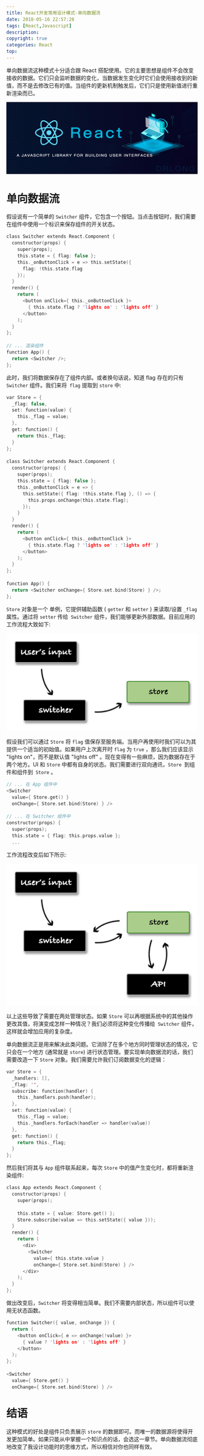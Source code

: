 ```yaml
---
title: React开发常用设计模式-单向数据流
date: 2018-05-16 22:57:28
tags: [React,Javascript]
description: 
copyright: true
categories: React
top:
---
```



单向数据流这种模式十分适合跟 React 搭配使用。它的主要思想是组件不会改变接收的数据。它们只会监听数据的变化，当数据发生变化时它们会使用接收到的新值，而不是去修改已有的值。当组件的更新机制触发后，它们只是使用新值进行重新渲染而已。

![React](https://raw.githubusercontent.com/Duanruilong/phone_drl/master/image/blog/react_d.png)

<!--more-->
# 单向数据流

假设说有一个简单的 `Switcher` 组件，它包含一个按钮。当点击按钮时，我们需要在组件中使用一个标识来保存组件的开关状态。
```h
class Switcher extends React.Component {
  constructor(props) {
    super(props);
    this.state = { flag: false };
    this._onButtonClick = e => this.setState({
      flag: !this.state.flag
    });
  }
  render() {
    return (
      <button onClick={ this._onButtonClick }>
        { this.state.flag ? 'lights on' : 'lights off' }
      </button>
    );
  }
};

// ... 渲染组件
function App() {
  return <Switcher />;
};
```
此时，我们将数据保存在了组件内部。或者换句话说，知道 flag 存在的只有 `Switcher` 组件。我们来将` flag` 提取到 `store` 中:
```h
var Store = {
  _flag: false,
  set: function(value) {
    this._flag = value;
  },
  get: function() {
    return this._flag;
  }
};

class Switcher extends React.Component {
  constructor(props) {
    super(props);
    this.state = { flag: false };
    this._onButtonClick = e => {
      this.setState({ flag: !this.state.flag }, () => {
        this.props.onChange(this.state.flag);
      });
    }
  }
  render() {
    return (
      <button onClick={ this._onButtonClick }>
        { this.state.flag ? 'lights on' : 'lights off' }
      </button>
    );
  }
};

function App() {
  return <Switcher onChange={ Store.set.bind(Store) } />;
};
```
`Store` 对象是一个 单例，它提供辅助函数 ( `getter` 和 `setter` ) 来读取/设置 `_flag` 属性。通过将 `setter` 传给` Switcher` 组件，我们能够更新外部数据。目前应用的工作流程大致如下:


![单向数据流](React开发常用设计模式-单向数据流/react_store.jpg)

假设我们可以通过 `Store` 将 `flag` 值保存至服务端。当用户再使用时我们可以为其提供一个适当的初始值。如果用户上次离开时 `flag` 为 `true` ，那么我们应该显示 "lights on"，而不是默认值 "lights off" 。现在变得有一些麻烦，因为数据存在于两个地方。UI 和 `Store` 中都有自身的状态。我们需要进行双向通讯，`Store `到组件和组件到` Store` 。
```h
// ... 在 App 组件中
<Switcher
  value={ Store.get() }
  onChange={ Store.set.bind(Store) } />

// ... 在 Switcher 组件中
constructor(props) {
  super(props);
  this.state = { flag: this.props.value };
  ...
  ```
  工作流程改变后如下所示:
  
  ![单向数据流](React开发常用设计模式-单向数据流/react_store1.jpg)
  
  以上这些导致了需要在两处管理状态。如果 `Store` 可以再根据系统中的其他操作更改其值，将演变成怎样一种情况？我们必须将这种变化传播给` Switcher` 组件，这样就会增加应用的复杂度。

单向数据流正是用来解决此类问题。它消除了在多个地方同时管理状态的情况，它只会在一个地方 (通常就是 `store`) 进行状态管理。要实现单向数据流的话，我们需要改造一下 `Store` 对象。我们需要允许我们订阅数据变化的逻辑：
```h
var Store = {
  _handlers: [],
  _flag: '',
  subscribe: function(handler) {
    this._handlers.push(handler);
  },
  set: function(value) {
    this._flag = value;
    this._handlers.forEach(handler => handler(value))
  },
  get: function() {
    return this._flag;
  }
};
```
然后我们将其与 `App` 组件联系起来，每次 `Store` 中的值产生变化时，都将重新渲染组件:
```h
class App extends React.Component {
  constructor(props) {
    super(props);

    this.state = { value: Store.get() };
    Store.subscribe(value => this.setState({ value }));
  }
  render() {
    return (
      <div>
        <Switcher
          value={ this.state.value }
          onChange={ Store.set.bind(Store) } />
      </div>
    );
  }
};
```
做出改变后，`Switcher` 将变得相当简单。我们不需要内部状态，所以组件可以使用无状态函数。
```h
function Switcher({ value, onChange }) {
  return (
    <button onClick={ e => onChange(!value) }>
      { value ? 'lights on' : 'lights off' }
    </button>
  );
};

<Switcher
  value={ Store.get() }
  onChange={ Store.set.bind(Store) } />
```

# 结语
这种模式的好处是组件只负责展示 `store` 的数据即可。而唯一的数据源将使得开发更加简单。如果只能从中掌握一个知识点的话，会选这一章节。单向数据流彻底地改变了我设计功能时的思维方式，所以相信对你也同样有效。